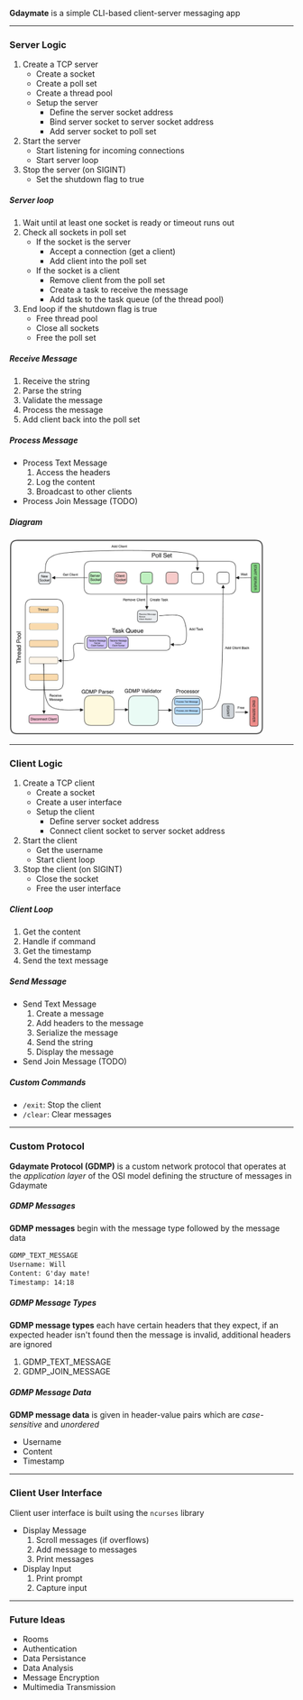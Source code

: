 **Gdaymate** is a simple CLI-based client-server messaging app

---

### Server Logic

1. Create a TCP server
	- Create a socket
	- Create a poll set
	- Create a thread pool
	- Setup the server
		- Define the server socket address
		- Bind server socket to server socket address
		- Add server socket to poll set
2. Start the server
	- Start listening for incoming connections
	- Start server loop
3. Stop the server (on SIGINT)
	- Set the shutdown flag to true
	
##### Server loop

1. Wait until at least one socket is ready or timeout runs out
2. Check all sockets in poll set
	- If the socket is the server
		- Accept a connection (get a client)
		- Add client into the poll set
	- If the socket is a client
		- Remove client from the poll set
		- Create a task to receive the message
		- Add task to the task queue (of the thread pool)
3. End loop if the shutdown flag is true
	- Free thread pool
	- Close all sockets
	- Free the poll set
		
##### Receive Message

1. Receive the string
2. Parse the string
3. Validate the message
4. Process the message
5. Add client back into the poll set

##### Process Message

- Process Text Message
	1. Access the headers
	2. Log the content
	3. Broadcast to other clients
- Process Join Message (TODO)

##### Diagram

<img src="images/server_diagram.png" width="450"/>

---

### Client Logic

1. Create a TCP client
	- Create a socket
	- Create a user interface
	- Setup the client
		- Define server socket address
		- Connect client socket to server socket address
1. Start the client
	- Get the username
	- Start client loop
2. Stop the client (on SIGINT)
	- Close the socket
	- Free the user interface

##### Client Loop

1. Get the content
2. Handle if command
3. Get the timestamp
4. Send the text message

##### Send Message

- Send Text Message
	1. Create a message
	2. Add headers to the message
	3. Serialize the message
	4. Send the string
	5. Display the message
- Send Join Message (TODO)

##### Custom Commands

- `/exit`: Stop the client
- `/clear`: Clear messages

---

### Custom Protocol

**Gdaymate Protocol (GDMP)** is a custom network protocol that operates at the *application layer* of the OSI model defining the structure of messages in Gdaymate

##### GDMP Messages

**GDMP messages** begin with the message type followed by the message data

```
GDMP_TEXT_MESSAGE
Username: Will
Content: G'day mate!
Timestamp: 14:18
```

##### GDMP Message Types

**GDMP message types** each have certain headers that they expect, if an expected header isn't found then the message is invalid, additional headers are ignored

1. GDMP_TEXT_MESSAGE
2. GDMP_JOIN_MESSAGE

##### GDMP Message Data

**GDMP message data** is given in header-value pairs which are *case-sensitive* and *unordered*

- Username
- Content
- Timestamp

---

### Client User Interface

Client user interface is built using the `ncurses` library

- Display Message
	1. Scroll messages (if overflows)
	2. Add message to messages
	3. Print messages
- Display Input
	1. Print prompt
	2. Capture input

---

### Future Ideas

- Rooms
- Authentication
- Data Persistance
- Data Analysis
- Message Encryption
- Multimedia Transmission
